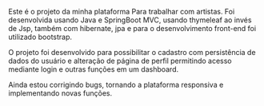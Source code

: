 Este é o projeto da minha plataforma Para trabalhar com artistas. 
Foi desenvolvida usando Java e SpringBoot MVC, usando thymeleaf ao invés de Jsp, também com hibernate, jpa e para o desenvolvimento front-end foi utilizado bootstrap.

O projeto foi desenvolvido para possibilitar o cadastro com persistência de dados do usuário e alteração de página de perfil permitindo acesso mediante login e outras funções em um dashboard.

Ainda estou corrigindo bugs, tornando a plataforma responsiva e implementando novas funções.

